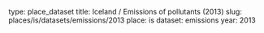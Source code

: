 type: place_dataset
title: Iceland / Emissions of pollutants (2013)
slug: places/is/datasets/emissions/2013
place: is
dataset: emissions
year: 2013
